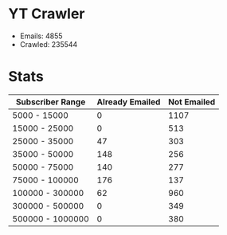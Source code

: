 # YT Crawler
- Emails: 4855
- Crawled: 235544

# Stats
| Subscriber Range  | Already Emailed | Not Emailed |
|-------|-------|-------|
| 5000 - 15000 | 0 | 1107 |
| 15000 - 25000 | 0 | 513 |
| 25000 - 35000 | 47 | 303 |
| 35000 - 50000 | 148 | 256 |
| 50000 - 75000 | 140 | 277 |
| 75000 - 100000 | 176 | 137 |
| 100000 - 300000 | 62 | 960 |
| 300000 - 500000 | 0 | 349 |
| 500000 - 1000000 | 0 | 380 |

